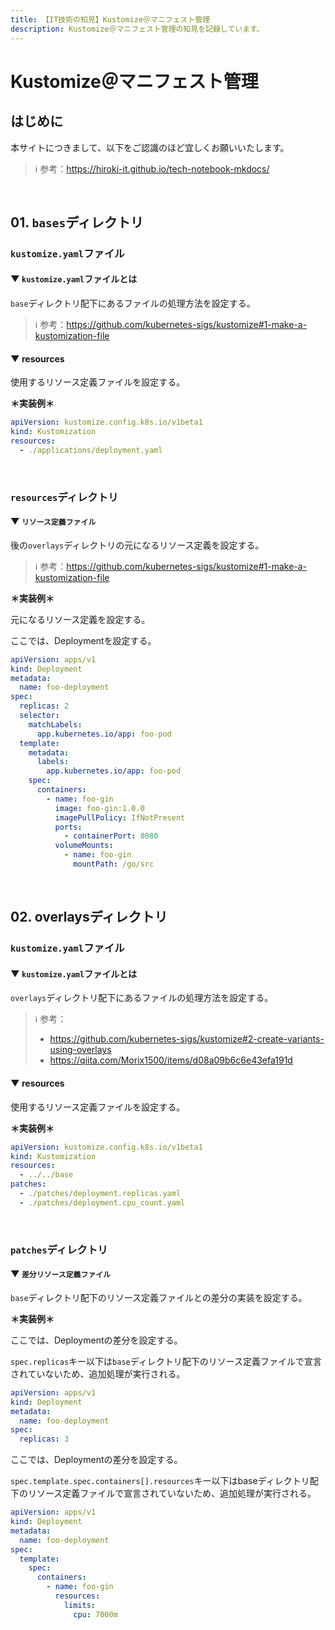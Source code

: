 ```yaml
---
title: 【IT技術の知見】Kustomize＠マニフェスト管理
description: Kustomize＠マニフェスト管理の知見を記録しています。
---
```


# Kustomize＠マニフェスト管理

## はじめに

本サイトにつきまして、以下をご認識のほど宜しくお願いいたします。



> ℹ️ 参考：https://hiroki-it.github.io/tech-notebook-mkdocs/

<br>

## 01. ```bases```ディレクトリ

### ```kustomize.yaml```ファイル

#### ▼ ```kustomize.yaml```ファイルとは

```base```ディレクトリ配下にあるファイルの処理方法を設定する。



> ℹ️ 参考：https://github.com/kubernetes-sigs/kustomize#1-make-a-kustomization-file

#### ▼ resources

使用するリソース定義ファイルを設定する。



**＊実装例＊**

```yaml
apiVersion: kustomize.config.k8s.io/v1beta1
kind: Kustomization
resources:
  - ./applications/deployment.yaml
```

<br>

### ```resources```ディレクトリ

#### ▼ ```リソース定義ファイル```

後の```overlays```ディレクトリの元になるリソース定義を設定する。



> ℹ️ 参考：https://github.com/kubernetes-sigs/kustomize#1-make-a-kustomization-file

**＊実装例＊**

元になるリソース定義を設定する。

ここでは、Deploymentを設定する。



```yaml
apiVersion: apps/v1
kind: Deployment
metadata:
  name: foo-deployment
spec:
  replicas: 2
  selector:
    matchLabels:
      app.kubernetes.io/app: foo-pod
  template:
    metadata:
      labels:
        app.kubernetes.io/app: foo-pod
    spec:
      containers:
        - name: foo-gin
          image: foo-gin:1.0.0
          imagePullPolicy: IfNotPresent
          ports:
            - containerPort: 8080
          volumeMounts:
            - name: foo-gin
              mountPath: /go/src
```

<br>

## 02. overlaysディレクトリ

### ```kustomize.yaml```ファイル

#### ▼ ```kustomize.yaml```ファイルとは

```overlays```ディレクトリ配下にあるファイルの処理方法を設定する。



> ℹ️ 参考：
>
> - https://github.com/kubernetes-sigs/kustomize#2-create-variants-using-overlays
> - https://qiita.com/Morix1500/items/d08a09b6c6e43efa191d


#### ▼ resources

使用するリソース定義ファイルを設定する。



**＊実装例＊**

```yaml
apiVersion: kustomize.config.k8s.io/v1beta1
kind: Kustomization
resources:
  - ../../base
patches:
  - ./patches/deployment.replicas.yaml
  - ./patches/deployment.cpu_count.yaml
```

<br>

### ```patches```ディレクトリ

#### ▼ ```差分リソース定義ファイル```

```base```ディレクトリ配下のリソース定義ファイルとの差分の実装を設定する。



**＊実装例＊**

ここでは、Deploymentの差分を設定する。

```spec.replicas```キー以下は```base```ディレクトリ配下のリソース定義ファイルで宣言されていないため、追加処理が実行される。



```yaml
apiVersion: apps/v1
kind: Deployment
metadata:
  name: foo-deployment
spec:
  replicas: 3
```

ここでは、Deploymentの差分を設定する。

```spec.template.spec.containers[].resources```キー以下はbaseディレクトリ配下のリソース定義ファイルで宣言されていないため、追加処理が実行される。



```yaml
apiVersion: apps/v1
kind: Deployment
metadata:
  name: foo-deployment
spec:
  template:
    spec:
      containers:
        - name: foo-gin
          resources:
            limits:
              cpu: 7000m  
```

<br>
